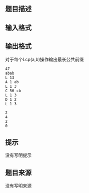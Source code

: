 


## 题目描述
## 输入格式
## 输出格式
对于每个Lcp(a,b)操作输出最长公共前缀

```input1
47
abab
L 13
A 1 ab
L 1 3
C 56 cb
L 1 3
D 1 2
L 1 3

```

```output1
2
4
2
0
```

## 提示
没有写明提示
## 题目来源
没有写明来源


